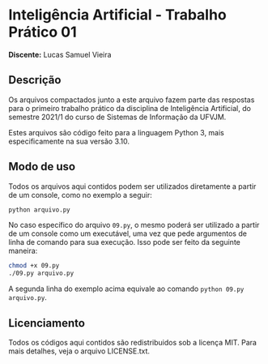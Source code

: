 # Inteligência Artificial - Trabalho Prático 01

**Discente:** Lucas Samuel Vieira

## Descrição

Os arquivos compactados junto a este arquivo fazem parte das respostas
para o primeiro trabalho prático da disciplina de Inteligência
Artificial, do semestre 2021/1 do curso de Sistemas de Informação da
UFVJM.

Estes arquivos são código feito para a linguagem Python 3, mais
especificamente na sua versão 3.10.

## Modo de uso

Todos os arquivos aqui contidos podem ser utilizados diretamente a
partir de um console, como no exemplo a seguir:

```bash
python arquivo.py
```

No caso específico do arquivo `09.py`, o mesmo poderá ser utilizado a partir
de um console como um executável, uma vez que pede argumentos de linha de
comando para sua execução. Isso pode ser feito da seguinte maneira:

```bash
chmod +x 09.py
./09.py arquivo.py
```

A segunda linha do exemplo acima equivale ao comando `python 09.py arquivo.py`.

## Licenciamento

Todos os códigos aqui contidos são redistribuidos sob a licença MIT.
Para mais detalhes, veja o arquivo LICENSE.txt.

